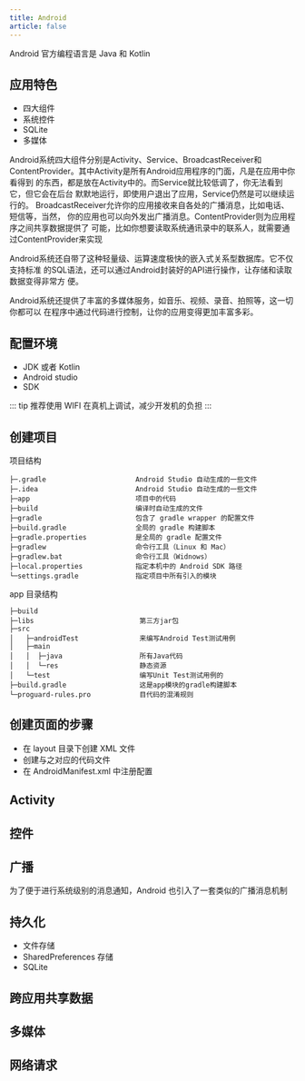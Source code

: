 ```yaml
---
title: Android
article: false
---
```


Android 官方编程语言是 Java 和 Kotlin

## 应用特色

+ 四大组件
+ 系统控件
+ SQLite
+ 多媒体

Android系统四大组件分别是Activity、Service、BroadcastReceiver和
ContentProvider。其中Activity是所有Android应用程序的门面，凡是在应用中你看得到
的东西，都是放在Activity中的。而Service就比较低调了，你无法看到它，但它会在后台
默默地运行，即使用户退出了应用，Service仍然是可以继续运行的。
BroadcastReceiver允许你的应用接收来自各处的广播消息，比如电话、短信等，当然，
你的应用也可以向外发出广播消息。ContentProvider则为应用程序之间共享数据提供了
可能，比如你想要读取系统通讯录中的联系人，就需要通过ContentProvider来实现

Android系统还自带了这种轻量级、运算速度极快的嵌入式关系型数据库。它不仅支持标准
的SQL语法，还可以通过Android封装好的API进行操作，让存储和读取数据变得非常方
便。

Android系统还提供了丰富的多媒体服务，如音乐、视频、录音、拍照等，这一切你都可以
在程序中通过代码进行控制，让你的应用变得更加丰富多彩。

## 配置环境

+ JDK 或者 Kotlin
+ Android studio
+ SDK

::: tip
推荐使用 WIFI 在真机上调试，减少开发机的负担
:::

## 创建项目

项目结构

```
├─.gradle                      Android Studio 自动生成的一些文件
├─.idea                        Android Studio 自动生成的一些文件
├─app                          项目中的代码
├─build                        编译时自动生成的文件
├─gradle                       包含了 gradle wrapper 的配置文件
├─build.gradle                 全局的 gradle 构建脚本
├─gradle.properties            是全局的 gradle 配置文件
├─gradlew                      命令行工具（Linux 和 Mac）
├─gradlew.bat                  命令行工具（Widnows）
├─local.properties             指定本机中的 Android SDK 路径
└─settings.gradle              指定项目中所有引入的模块
```

app 目录结构

```
├─build
├─libs                          第三方jar包
├─src
│   ├─androidTest               来编写Android Test测试用例
│   ├─main
│   │  ├─java                   所有Java代码
│   │  └─res                    静态资源
│   └─test                      编写Unit Test测试用例的
├─build.gradle                  这是app模块的gradle构建脚本
└─proguard-rules.pro            目代码的混淆规则
```

## 创建页面的步骤

+ 在 layout 目录下创建 XML 文件
+ 创建与之对应的代码文件
+ 在 AndroidManifest.xml 中注册配置

## Activity

## 控件

## 广播

为了便于进行系统级别的消息通知，Android 也引入了一套类似的广播消息机制

## 持久化

+ 文件存储
+ SharedPreferences 存储
+ SQLite

## 跨应用共享数据

## 多媒体

## 网络请求

